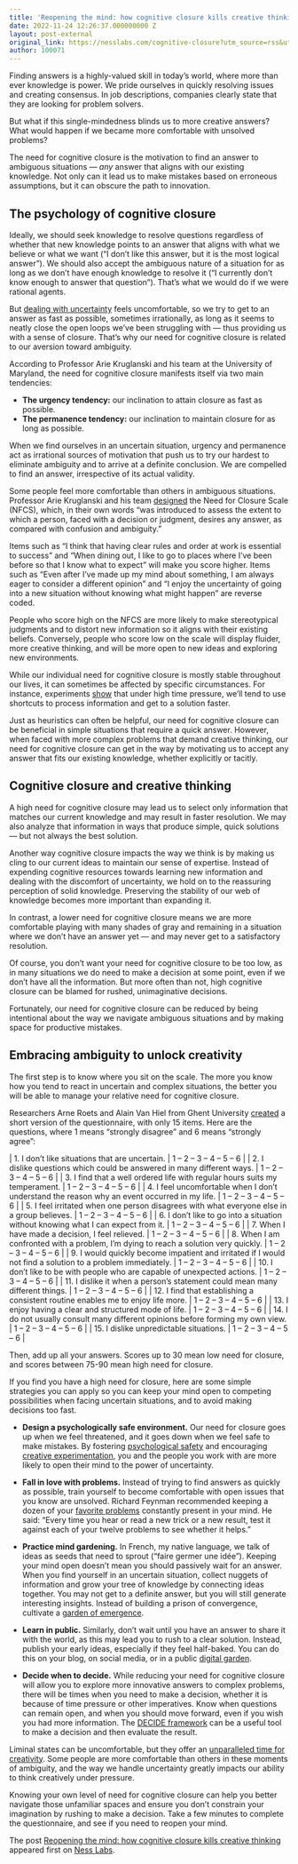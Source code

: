 ```yaml
---
title: 'Reopening the mind: how cognitive closure kills creative thinking'
date: 2022-11-24 12:26:37.000000000 Z
layout: post-external
original_link: https://nesslabs.com/cognitive-closure?utm_source=rss&utm_medium=rss&utm_campaign=cognitive-closure
author: 100071
---
```


Finding answers is a highly-valued skill in today’s world, where more than ever knowledge is power. We pride ourselves in quickly resolving issues and creating consensus. In job descriptions, companies clearly state that they are looking for problem solvers.

But what if this single-mindedness blinds us to more creative answers? What would happen if we became more comfortable with unsolved problems?

The need for cognitive closure is the motivation to find an answer to ambiguous situations — _any_ answer that aligns with our existing knowledge. Not only can it lead us to make mistakes based on erroneous assumptions, but it can obscure the path to innovation.

## The psychology of cognitive closure

Ideally, we should seek knowledge to resolve questions regardless of whether that new knowledge points to an answer that aligns with what we believe or what we want (“I don’t like this answer, but it is the most logical answer”). We should also accept the ambiguous nature of a situation for as long as we don’t have enough knowledge to resolve it (“I currently don’t know enough to answer that question”). That’s what we would do if we were rational agents.

But [dealing with uncertainty](https://nesslabs.com/uncertain-mind) feels uncomfortable, so we try to get to an answer as fast as possible, sometimes irrationally, as long as it seems to neatly close the open loops we’ve been struggling with — thus providing us with a sense of closure. That’s why our need for cognitive closure is related to our aversion toward ambiguity.

According to Professor Arie Kruglanski and his team at the University of Maryland, the need for cognitive closure manifests itself via two main tendencies:

- **The urgency tendency:** our inclination to attain closure as fast as possible.
- **The permanence tendency:** our inclination to maintain closure for as long as possible.

When we find ourselves in an uncertain situation, urgency and permanence act as irrational sources of motivation that push us to try our hardest to eliminate ambiguity and to arrive at a definite conclusion. We are compelled to find an answer, irrespective of its actual validity.

Some people feel more comfortable than others in ambiguous situations. Professor Arie Kruglanski and his team [designed](https://psycnet.apa.org/doiLanding?doi=10.1037%2F0022-3514.72.6.1396) the Need for Closure Scale (NFCS), which, in their own words “was introduced to assess the extent to which a person, faced with a decision or judgment, desires any answer, as compared with confusion and ambiguity.”

Items such as “I think that having clear rules and order at work is essential to success” and “When dining out, I like to go to places where I’ve been before so that I know what to expect” will make you score higher. Items such as “Even after I’ve made up my mind about something, I am always eager to consider a different opinion” and “I enjoy the uncertainty of going into a new situation without knowing what might happen” are reverse coded.

People who score high on the NFCS are more likely to make stereotypical judgments and to distort new information so it aligns with their existing beliefs. Conversely, people who score low on the scale will display fluider, more creative thinking, and will be more open to new ideas and exploring new environments.

While our individual need for cognitive closure is mostly stable throughout our lives, it can sometimes be affected by specific circumstances. For instance, experiments [show](https://www.tandfonline.com/doi/abs/10.1080/00224540309598463) that under high time pressure, we’ll tend to use shortcuts to process information and get to a solution faster.

Just as heuristics can often be helpful, our need for cognitive closure can be beneficial in simple situations that require a quick answer. However, when faced with more complex problems that demand creative thinking, our need for cognitive closure can get in the way by motivating us to accept any answer that fits our existing knowledge, whether explicitly or tacitly.

## Cognitive closure and creative thinking

A high need for cognitive closure may lead us to select only information that matches our current knowledge and may result in faster resolution. We may also analyze that information in ways that produce simple, quick solutions — but not always the best solution.

Another way cognitive closure impacts the way we think is by making us cling to our current ideas to maintain our sense of expertise. Instead of expending cognitive resources towards learning new information and dealing with the discomfort of uncertainty, we hold on to the reassuring perception of solid knowledge. Preserving the stability of our web of knowledge becomes more important than expanding it.

In contrast, a lower need for cognitive closure means we are more comfortable playing with many shades of gray and remaining in a situation where we don’t have an answer yet — and may never get to a satisfactory resolution.

Of course, you don’t want your need for cognitive closure to be too low, as in many situations we do need to make a decision at some point, even if we don’t have all the information. But more often than not, high cognitive closure can be blamed for rushed, unimaginative decisions.

Fortunately, our need for cognitive closure can be reduced by being intentional about the way we navigate ambiguous situations and by making space for productive mistakes.

## Embracing ambiguity to unlock creativity

The first step is to know where you sit on the scale. The more you know how you tend to react in uncertain and complex situations, the better you will be able to manage your relative need for cognitive closure.

Researchers Arne Roets and Alain Van Hiel from Ghent University [created](https://www.sciencedirect.com/science/article/pii/S0191886910004344) a short version of the questionnaire, with only 15 items. Here are the questions, where 1 means “strongly disagree” and 6 means “strongly agree”:

| 1. I don’t like situations that are uncertain. | 1 – 2 – 3 – 4 – 5 – 6 |
| 2. I dislike questions which could be answered in many different ways. | 1 – 2 – 3 – 4 – 5 – 6 |
| 3. I find that a well ordered life with regular hours suits my temperament. | 1 – 2 – 3 – 4 – 5 – 6 |
| 4. I feel uncomfortable when I don’t understand the reason why an event occurred in my life. | 1 – 2 – 3 – 4 – 5 – 6 |
| 5. I feel irritated when one person disagrees with what everyone else in a group believes. | 1 – 2 – 3 – 4 – 5 – 6 |
| 6. I don’t like to go into a situation without knowing what I can expect from it. | 1 – 2 – 3 – 4 – 5 – 6 |
| 7. When I have made a decision, I feel relieved. | 1 – 2 – 3 – 4 – 5 – 6 |
| 8. When I am confronted with a problem, I’m dying to reach a solution very quickly. | 1 – 2 – 3 – 4 – 5 – 6 |
| 9. I would quickly become impatient and irritated if I would not find a solution to a problem immediately. | 1 – 2 – 3 – 4 – 5 – 6 |
| 10. I don’t like to be with people who are capable of unexpected actions. | 1 – 2 – 3 – 4 – 5 – 6 |
| 11. I dislike it when a person’s statement could mean many different things. | 1 – 2 – 3 – 4 – 5 – 6 |
| 12. I find that establishing a consistent routine enables me to enjoy life more. | 1 – 2 – 3 – 4 – 5 – 6 |
| 13. I enjoy having a clear and structured mode of life. | 1 – 2 – 3 – 4 – 5 – 6 |
| 14. I do not usually consult many different opinions before forming my own view. | 1 – 2 – 3 – 4 – 5 – 6 |
| 15. I dislike unpredictable situations. | 1 – 2 – 3 – 4 – 5 – 6 |

Then, add up all your answers. Scores up to 30 mean low need for closure, and scores between 75-90 mean high need for closure.

If you find you have a high need for closure, here are some simple strategies you can apply so you can keep your mind open to competing possibilities when facing uncertain situations, and to avoid making decisions too fast.

- **Design a psychologically safe environment.** Our need for closure goes up when we feel threatened, and it goes down when we feel safe to make mistakes. By fostering [psychological safety](https://nesslabs.com/personal-user-manual) and encouraging [creative experimentation](https://nesslabs.com/fail-like-a-scientist), you and the people you work with are more likely to open their mind to the power of uncertainty.

- **Fall in love with problems.** Instead of trying to find answers as quickly as possible, train yourself to become comfortable with open issues that you know are unsolved. Richard Feynman recommended keeping a dozen of your [favorite problems](https://nesslabs.com/favorite-problems) constantly present in your mind. He said: “Every time you hear or read a new trick or a new result, test it against each of your twelve problems to see whether it helps.”
- **Practice mind gardening.** In French, my native language, we talk of ideas as seeds that need to sprout (“faire germer une idée”). Keeping your mind open doesn’t mean you should passively wait for an answer. When you find yourself in an uncertain situation, collect nuggets of information and grow your tree of knowledge by connecting ideas together. You may not get to a definite answer, but you will still generate interesting insights. Instead of building a prison of convergence, cultivate a [garden of emergence](https://nesslabs.com/mind-garden).
- **Learn in public.** Similarly, don’t wait until you have an answer to share it with the world, as this may lead you to rush to a clear solution. Instead, publish your early ideas, especially if they feel half-baked. You can do this on your blog, on social media, or in a public [digital garden](https://nesslabs.com/digital-garden-set-up).
- **Decide when to decide.** While reducing your need for cognitive closure will allow you to explore more innovative answers to complex problems, there will be times when you need to make a decision, whether it is because of time pressure or other imperatives. Know when questions can remain open, and when you should move forward, even if you wish you had more information. The [DECIDE framework](https://nesslabs.com/decision-making) can be a useful tool to make a decision and then evaluate the result.

Liminal states can be uncomfortable, but they offer an [unparalleled time for creativity](https://nesslabs.com/liminal-creativity). Some people are more comfortable than others in these moments of ambiguity, and the way we handle uncertainty greatly impacts our ability to think creatively under pressure.

Knowing your own level of need for cognitive closure can help you better navigate those unfamiliar spaces and ensure you don’t constrain your imagination by rushing to make a decision. Take a few minutes to complete the questionnaire, and see if you need to reopen your mind.

The post [Reopening the mind: how cognitive closure kills creative thinking](https://nesslabs.com/cognitive-closure) appeared first on [Ness Labs](https://nesslabs.com).

